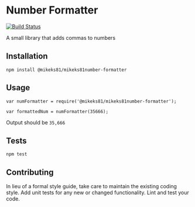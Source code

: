Number Formatter
=========
 [![Build Status](https://travis-ci.org/Mikeks81/number-formater.svg?branch=master)](https://travis-ci.org/Mikeks81/number-formatter)

A small library that adds commas to numbers

## Installation

  `npm install @mikeks81/mikeks81number-formatter`

## Usage

    var numFormatter = require('@mikeks81/mikeks81number-formatter');

    var formattedNum = numFormatter(35666);


  Output should be `35,666`


## Tests

  `npm test`

## Contributing

In lieu of a formal style guide, take care to maintain the existing coding style. Add unit tests for any new or changed functionality. Lint and test your code.
